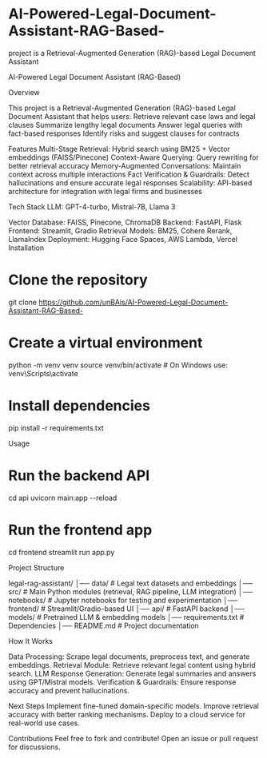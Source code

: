 # AI-Powered-Legal-Document-Assistant-RAG-Based-
project is a Retrieval-Augmented Generation (RAG)-based Legal Document Assistant 

AI-Powered Legal Document Assistant (RAG-Based)

Overview

This project is a Retrieval-Augmented Generation (RAG)-based Legal Document Assistant that helps users:
Retrieve relevant case laws and legal clauses
Summarize lengthy legal documents
Answer legal queries with fact-based responses
Identify risks and suggest clauses for contracts

Features
Multi-Stage Retrieval: Hybrid search using BM25 + Vector embeddings (FAISS/Pinecone)
Context-Aware Querying: Query rewriting for better retrieval accuracy
Memory-Augmented Conversations: Maintain context across multiple interactions
Fact Verification & Guardrails: Detect hallucinations and ensure accurate legal responses
Scalability: API-based architecture for integration with legal firms and businesses

Tech Stack
LLM: GPT-4-turbo, Mistral-7B, Llama 3

Vector Database: FAISS, Pinecone, ChromaDB
Backend: FastAPI, Flask
Frontend: Streamlit, Gradio
Retrieval Models: BM25, Cohere Rerank, LlamaIndex
Deployment: Hugging Face Spaces, AWS Lambda, Vercel
Installation

# Clone the repository
git clone https://github.com/unBAis/AI-Powered-Legal-Document-Assistant-RAG-Based-

# Create a virtual environment
python -m venv venv
source venv/bin/activate  # On Windows use: venv\Scripts\activate

# Install dependencies
pip install -r requirements.txt

Usage

# Run the backend API
cd api
uvicorn main:app --reload

# Run the frontend app
cd frontend
streamlit run app.py

Project Structure

legal-rag-assistant/
│── data/            # Legal text datasets and embeddings
│── src/             # Main Python modules (retrieval, RAG pipeline, LLM integration)
│── notebooks/       # Jupyter notebooks for testing and experimentation
│── frontend/        # Streamlit/Gradio-based UI
│── api/             # FastAPI backend
│── models/          # Pretrained LLM & embedding models
│── requirements.txt # Dependencies
│── README.md        # Project documentation

How It Works

Data Processing: Scrape legal documents, preprocess text, and generate embeddings.
Retrieval Module: Retrieve relevant legal content using hybrid search.
LLM Response Generation: Generate legal summaries and answers using GPT/Mistral models.
Verification & Guardrails: Ensure response accuracy and prevent hallucinations.

Next Steps
Implement fine-tuned domain-specific models.
Improve retrieval accuracy with better ranking mechanisms.
Deploy to a cloud service for real-world use cases.

Contributions
Feel free to fork and contribute! Open an issue or pull request for discussions.


